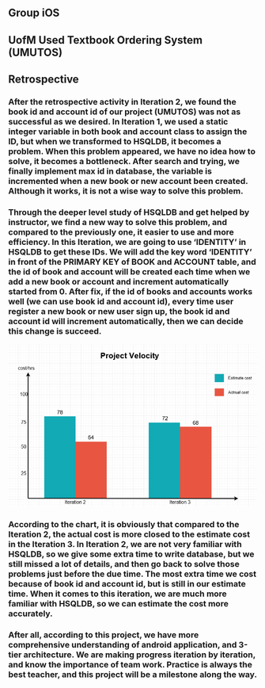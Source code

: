 ## Group iOS
## UofM Used Textbook Ordering System (UMUTOS)
## Retrospective
### After the retrospective activity in Iteration 2, we found the book id and account id of our project (UMUTOS) was not as successful as we desired. In Iteration 1, we used a static integer variable in both book and account class to assign the ID, but when we transformed to HSQLDB, it becomes a problem. When this problem appeared, we have no idea how to solve, it becomes a bottleneck. After search and trying, we finally implement max id in database, the variable is incremented when a new book or new account been created. Although it works, it is not a wise way to solve this problem. 
### Through the deeper level study of HSQLDB and get helped by instructor, we find a new way to solve this problem, and compared to the previously one, it easier to use and more efficiency. In this Iteration, we are going to use ‘IDENTITY’ in HSQLDB to get these IDs. We will add the key word ‘IDENTITY’ in front of the PRIMARY KEY of BOOK and ACCOUNT table, and the id of book and account will be created each time when we add a new book or account and increment automatically started from 0. After fix, if the id of books and accounts works well (we can use book id and account id), every time user register a new book or new user sign up, the book id and account id will increment automatically, then we can decide this change is succeed.
![alt text](/retrospective.png "retrospective")
### According to the chart, it is obviously that compared to the Iteration 2, the actual cost is more closed to the estimate cost in the Iteration 3. In Iteration 2, we are not very familiar with HSQLDB, so we give some extra time to write database, but we still missed a lot of details, and then go back to solve those problems just before the due time. The most extra time we cost because of book id and account id, but is still in our estimate time. When it comes to this iteration, we are much more familiar with HSQLDB, so we can estimate the cost more accurately.
### After all, according to this project, we have more comprehensive understanding of android application, and 3-tier architecture. We are making progress iteration by iteration, and know the importance of team work. Practice is always the best teacher, and this project will be a milestone along the way.